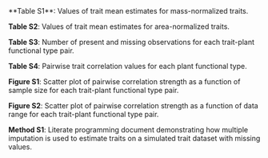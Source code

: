 <div custom-style="No indent">
**Table S1**: Values of trait mean estimates for mass-normalized traits.

**Table S2**: Values of trait mean estimates for area-normalized traits.

**Table S3**: Number of present and missing observations for each trait-plant functional type pair.

**Table S4**: Pairwise trait correlation values for each plant functional type.

**Figure S1**: Scatter plot of pairwise correlation strength as a function of sample size for each trait-plant functional type pair.

**Figure S2**: Scatter plot of pairwise correlation strength as a function of data range for each trait-plant functional type pair.

**Method S1**: Literate programming document demonstrating how multiple imputation is used to estimate traits on a simulated trait dataset with missing values.
</div>
